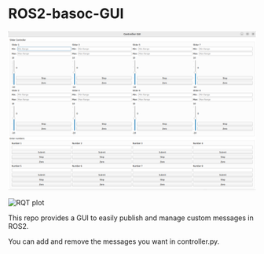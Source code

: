 # ROS2-basoc-GUI
![Full Screen](assets/full_pic.png)



![RQT plot](assets/rqt.gif)

This repo provides a GUI to easily publish and manage custom messages in ROS2.

You can add and remove the messages you want in controller.py.
